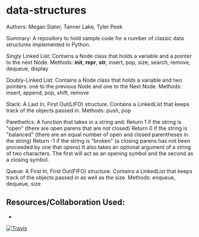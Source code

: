 # data-structures
Authors: Megan Slater, Tanner Lake, Tyler Peek

Summary:
A repository to hold sample code for a number of classic data structures implemented in Python.


Singly Linked List:
Contains a Node class that holds a variable and a pointer to the next Node.
Methods: __init__, __repr__, __str__, insert, pop, size, search, remove, dequeue, display

Doubly-Linked List:
Contains a Node class that holds a variable and two pointers: one to the previous Node and one to the Next Node.
Methods: insert, append, pop, shift, remove

Stack:
A Last In, First Out(LIFO) structure.  Contains a LinkedList that keeps track of the objects passed in. Methods: push, pop

Parethetics:
A function that takes in a string and:
	Return 1 if the string is "open" (there are open parens that are not closed)
	Return 0 if the string is "balanced" (there are an equal number of open and closed parentheses in the string)
	Return -1 if the string is "broken" (a closing parens has not been proceeded by one that opens)
It also takes an optional argument of a string of two characters. The first will act as an opening symbol and the second as a closing symbol.

Queue:
A First In, First Out(FIFO) structure.  Contains a LinkedList that keeps track of the objects passed in as well as the size.  Methods:  enqueue, dequeue, size


## Resources/Collaboration Used:
- 

[![Travis](https://api.travis-ci.org/meslater/data-structures.png)](https://api.travis-ci.org/meslater/data-structures.png)
